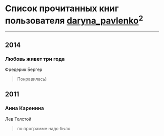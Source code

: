 # Список прочитанных книг пользователя [daryna_pavlenko](http://twitter.com/daryna_pavlenko)<sup>2</sup>
---

## 2014

### Любовь живет три года
Фредерик Бергер
> Понравилась)



## 2011

### Анна Каренина
Лев Толстой
> по программе надо было



